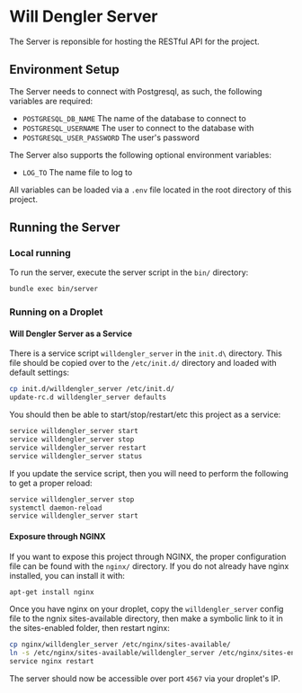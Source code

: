 # Will Dengler Server
The Server is reponsible for hosting the RESTful API for the project.

## Environment Setup
The Server needs to connect with Postgresql, as such, the following variables are required:
- `POSTGRESQL_DB_NAME` The name of the database to connect to
- `POSTGRESQL_USERNAME` The user to connect to the database with
- `POSTGRESQL_USER_PASSWORD` The user's password

The Server also supports the following optional environment variables:
- `LOG_TO` The name file to log to

All variables can be loaded via a `.env` file located in the root directory of this project.

## Running the Server
### Local running
To run the server, execute the server script in the `bin/` directory:
```bash
bundle exec bin/server
```

### Running on a Droplet
#### Will Dengler Server as a Service
There is a service script `willdengler_server` in the `init.d\` directory. This file should be copied over to the `/etc/init.d/` directory and loaded with default settings:
```bash
cp init.d/willdengler_server /etc/init.d/
update-rc.d willdengler_server defaults
```
You should then be able to start/stop/restart/etc this project as a service:
```bash
service willdengler_server start
service willdengler_server stop
service willdengler_server restart
service willdengler_server status
```

If you update the service script, then you will need to perform the following to get a proper reload:
```bash
service willdengler_server stop
systemctl daemon-reload
service willdengler_server start
```

#### Exposure through NGINX
If you want to expose this project through NGINX, the proper configuration file can be found with the `nginx/` directory. If you do not already have nginx installed, you can install it with:
```bash
apt-get install nginx
```

Once you have nginx on your droplet, copy the `willdengler_server` config file to the ngnix sites-available directory, then make a symbolic link to it in the sites-enabled folder, then restart nginx:
```bash
cp nginx/willdengler_server /etc/nginx/sites-available/
ln -s /etc/nginx/sites-available/willdengler_server /etc/nginx/sites-enabled/willdengler_server
service nginx restart
```
The server should now be accessible over port `4567` via your droplet's IP.
